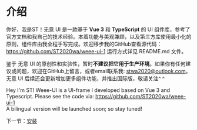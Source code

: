 # 介绍


你好，我是ST！无意 UI 是一款基于 **Vue 3** 和 **TypeScript** 的 UI 组件库，参考了官方文档和我自己的技术经验。本着功能与美观兼顾，以及第三方库使用最小化的原则，组件库由我全程手写完成。欢迎移步我的GitHub查看源代码：https://github.com/ST2020wa/weee-ui-1  运行方式详见 README.md 文件。
<br>

鉴于 无意 UI 的原创性和实验性，暂时**不建议把它用于生产环境**。如果你有任何建议或问题，欢迎在GitHub上留言，或者email联系我: stwa2020@outlook.com。无意 UI 后续还会更新增加更多组件功能，并推出国际版，敬请关注^ ^

Hey I'm ST! Weee-UI is a UI-frame I developed based on Vue 3 and Typescript. Please see the code via: https://github.com/ST2020wa/weee-ui-1 <br>
A bilingual version will be launched soon; so stay tuned!

下一节：[安装](#/doc/install)
